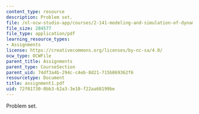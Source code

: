 ```yaml
---
content_type: resource
description: Problem set.
file: /ol-ocw-studio-app/courses/2-141-modeling-and-simulation-of-dynamic-systems-fall-2006/72f017300bb362a33e10f22aa68199be_assignment1.pdf
file_size: 284577
file_type: application/pdf
learning_resource_types:
- Assignments
license: https://creativecommons.org/licenses/by-nc-sa/4.0/
ocw_type: OCWFile
parent_title: Assignments
parent_type: CourseSection
parent_uid: 74df3a4b-294c-c4eb-8d21-715b869362f6
resourcetype: Document
title: assignment1.pdf
uid: 72f01730-0bb3-62a3-3e10-f22aa68199be
---
```

Problem set.